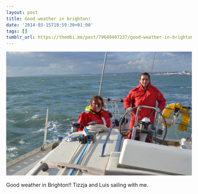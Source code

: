 ```yaml
---
layout: post
title: Good weather in brighton!
date: '2014-03-15T10:59:30+01:00'
tags: []
tumblr_url: https://thembi.me/post/79640407237/good-weather-in-brighton-tizzja-and-luis-sailing
---
```

 ![](/files/tumblr_n2h2f6poXD1tq106bo1_1280.jpg)  

Good weather in Brighton!! Tizzja and Luis sailing with me.

